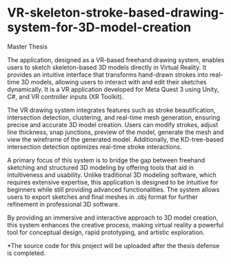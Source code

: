 # VR-skeleton-stroke-based-drawing-system-for-3D-model-creation
Master Thesis

The application, designed as a VR-based freehand drawing system, enables users to sketch skeleton-based 3D models directly in Virtual Reality. It provides an intuitive interface that transforms hand-drawn strokes into real-time 3D models, allowing users to interact with and edit their sketches dynamically. It is a VR application developed for Meta Quest 3 using Unity, C#, and VR controller inputs (XR Toolkit).

The VR drawing system integrates features such as stroke beautification, intersection detection, clustering, and real-time mesh generation, ensuring precise and accurate 3D model creation. Users can modify strokes, adjust line thickness, snap junctions, preview of the model, generate the mesh and view the wireframe of the generated model. Additionally, the KD-tree-based intersection detection optimizes real-time stroke interactions.

A primary focus of this system is to bridge the gap between freehand sketching and structured 3D modeling by offering tools that aid in intuitiveness and usability. Unlike traditional 3D modeling software, which requires extensive expertise, this application is designed to be intuitive for beginners while still providing advanced functionalities. The system allows users to export sketches and final meshes in .obj format for further refinement in professional 3D software.

By providing an immersive and interactive approach to 3D model creation, this system enhances the creative process, making virtual reality a powerful tool for conceptual design, rapid prototyping, and artistic exploration.

*The source code for this project will be uploaded after the thesis defense is completed.
